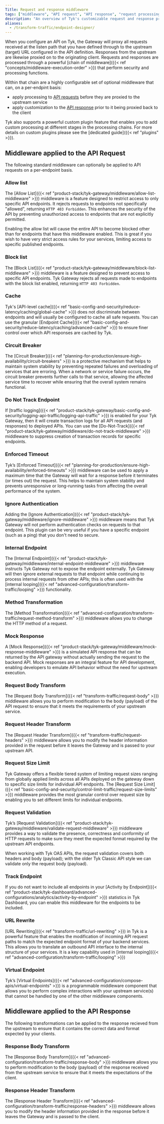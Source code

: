 ```yaml
---
Title: Request and response middleware
tags: ["middleware", "API request", "API response", "request processing", "response processing"]
description: "An overview of Tyk's customizable request and response processing chain"
aliases:
  - /transform-traffic/endpoint-designer/
---
```


When you configure an API on Tyk, the Gateway will proxy all requests received at the listen path that you have defined through to the upstream (target) URL configured in the API definition. Responses from the upstream are likewise proxied on to the originating client. Requests and responses are processed through a powerful [chain of middleware]({{< ref "concepts/middleware-execution-order" >}}) that perform security and processing functions.

Within that chain are a highly configurable set of optional middleware that can, on a per-endpint basis:
- apply processing to [API requests](#middleware-applied-to-the-api-request) before they are proxied to the upstream service
- apply customization to the [API response](#middleware-applied-to-the-api-response) prior to it being proxied back to the client

Tyk also supports a powerful custom plugin feature that enables you to add custom processing at different stages in the processing chains. For more details on custom plugins please see the [dedicated guide]({{< ref "plugins" >}}).

## Middleware applied to the API Request

The following standard middleware can optionally be applied to API requests on a per-endpoint basis.

### Allow list

The [Allow List]({{< ref "product-stack/tyk-gateway/middleware/allow-list-middleware" >}}) middleware is a feature designed to restrict access to only specific API endpoints. It rejects requests to endpoints not specifically "allowed", returning `HTTP 403 Forbidden`. This enhances the security of the API by preventing unauthorized access to endpoints that are not explicitly permitted.

Enabling the allow list will cause the entire API to become blocked other than for endpoints that have this middleware enabled. This is great if you wish to have very strict access rules for your services, limiting access to specific published endpoints.

### Block list

The [Block List]({{< ref "product-stack/tyk-gateway/middleware/block-list-middleware" >}})  middleware is a feature designed to prevent access to specific API endpoints. Tyk Gateway rejects all requests made to endpoints with the block list enabled, returning `HTTP 403 Forbidden`. 

### Cache

Tyk's [API-level cache]({{< ref "basic-config-and-security/reduce-latency/caching/global-cache" >}}) does not discriminate between endpoints and will usually be configured to cache all safe requests. You can use the granular [Endpoint Cache]({{< ref "basic-config-and-security/reduce-latency/caching/advanced-cache" >}}) to ensure finer control over which API responses are cached by Tyk.

### Circuit Breaker

The [Circuit Breaker]({{< ref "planning-for-production/ensure-high-availability/circuit-breakers" >}}) is a protective mechanism that helps to maintain system stability by preventing repeated failures and overloading of services that are erroring. When a network or service failure occurs, the circuit breaker prevents further calls to that service, allowing the affected service time to recover while ensuring that the overall system remains functional.

### Do Not Track Endpoint

If [traffic logging]({{< ref "product-stack/tyk-gateway/basic-config-and-security/logging-api-traffic/logging-api-traffic" >}}) is enabled for your Tyk Gateway, then it will create transaction logs for all API requests (and responses) to deployed APIs. You can use the [Do-Not-Track]({{< ref "product-stack/tyk-gateway/middleware/do-not-track-middleware" >}}) middleware to suppress creation of transaction records for specific endpoints.

### Enforced Timeout

Tyk’s [Enforced Timeout]({{< ref "planning-for-production/ensure-high-availability/enforced-timeouts" >}}) middleware can be used to apply a maximum time that the Gateway will wait for a response before it terminates (or times out) the request. This helps to maintain system stability and prevents unresponsive or long-running tasks from affecting the overall performance of the system.

### Ignore Authentication

Adding the [Ignore Authentication]({{< ref "product-stack/tyk-gateway/middleware/ignore-middleware" >}}) middleware means that Tyk Gateway will not perform authentication checks on requests to that endpoint. This plugin can be very useful if you have a specific endpoint (such as a ping) that you don't need to secure.

### Internal Endpoint

The [Internal Endpoint]({{< ref "product-stack/tyk-gateway/middleware/internal-endpoint-middleware" >}}) middleware instructs Tyk Gateway not to expose the endpoint externally. Tyk Gateway will then ignore external requests to that endpoint while continuing to process internal requests from other APIs; this is often used with the [internal looping]({{< ref "advanced-configuration/transform-traffic/looping" >}}) functionality.

### Method Transformation

The [Method Transformation]({{< ref "advanced-configuration/transform-traffic/request-method-transform" >}}) middleware allows you to change the HTTP method of a request.

### Mock Response

A [Mock Response]({{< ref "product-stack/tyk-gateway/middleware/mock-response-middleware" >}}) is a simulated API response that can be returned by the API gateway without actually sending the request to the backend API. Mock responses are an integral feature for API development, enabling developers to emulate API behavior without the need for upstream execution.

### Request Body Transform

The [Request Body Transform]({{< ref "transform-traffic/request-body" >}}) middleware allows you to perform modification to the body (payload) of the API request to ensure that it meets the requirements of your upstream service.

### Request Header Transform

The [Request Header Transform]({{< ref "transform-traffic/request-headers" >}}) middleware allows you to modify the header information provided in the request before it leaves the Gateway and is passed to your upstream API.

### Request Size Limit

Tyk Gateway offers a flexible tiered system of limiting request sizes ranging from globally applied limits across all APIs deployed on the gateway down to specific size limits for individual API endpoints. The [Request Size Limit]({{< ref "basic-config-and-security/control-limit-traffic/request-size-limits" >}}) middleware provides the most granular control over request size by enabling you to set different limits for individual endpoints.

### Request Validation

Tyk’s [Request Validation]({{< ref "product-stack/tyk-gateway/middleware/validate-request-middleware" >}}) middleware provides a way to validate the presence, correctness and conformity of HTTP requests to make sure they meet the expected format required by the upstream API endpoints.

When working with Tyk OAS APIs, the request validation covers both headers and body (payload); with the older Tyk Classic API style we can validate only the request body (payload).

### Track Endpoint

If you do not want to include all endpoints in your [Activity by Endpoint]({{< ref "product-stack/tyk-dashboard/advanced-configurations/analytics/activity-by-endpoint" >}}) statistics in Tyk Dashboard, you can enable this middleware for the endpoints to be included. 

### URL Rewrite

[URL Rewriting]({{< ref "transform-traffic/url-rewriting" >}}) in Tyk is a powerful feature that enables the modification of incoming API request paths to match the expected endpoint format of your backend services. This allows you to translate an outbound API interface to the internal structure of your services. It is a key capability used in [internal looping]({{< ref "advanced-configuration/transform-traffic/looping" >}})

### Virtual Endpoint

Tyk’s [Virtual Endpoints]({{< ref "advanced-configuration/compose-apis/virtual-endpoints" >}}) is a programmable middleware component that allows you to perform complex interactions with your upstream service(s) that cannot be handled by one of the other middleware components.

## Middleware applied to the API Response

The following transformations can be applied to the response recieved from the upstream to ensure that it contains the correct data and format expected by your clients.

### Response Body Transform

The [Response Body Transform]({{< ref "advanced-configuration/transform-traffic/response-body" >}}) middleware allows you to perform modification to the body (payload) of the response received from the upstream service to ensure that it meets the expectations of the client.

### Response Header Transform

The [Response Header Transform]({{< ref "advanced-configuration/transform-traffic/response-headers" >}}) middleware allows you to modify the header information provided in the response before it leaves the Gateway and is passed to the client.
